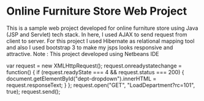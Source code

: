 # Online Furniture Store Web Project
This is a sample web project developed for online furniture store using Java (JSP and Servlet) tech stack. In here, I used AJAX to send request from client to server. For this project I used Hibernate as relational mapping tool and also I used bootstrap 3 to make my jsps looks responsive and attractive. 
Note : This project developed using Netbeans IDE

var request = new XMLHttpRequest();
request.onreadystatechange = function() {
  if (request.readyState === 4 && request.status === 200) {
     document.getElementById("dept-dropdown").innerHTML = request.responseText;
  }
 };
request.open("GET", "LoadDepartment?rc=101", true);
request.send();
